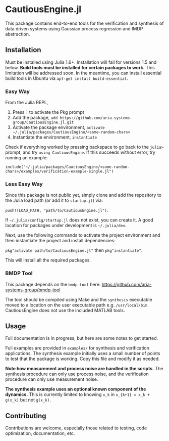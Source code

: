 # CautiousEngine.jl
This package contains end-to-end tools for the verification and synthesis of data driven systems using Gaussian process regression and IMDP abstraction. 

## Installation
Must be installed using Julia 1.6+. Installation will fail for versions 1.5 and below. **Build tools must be installed for certain packages to work.** This limitation will be addressed soon. In the meantime, you can install essential build tools in Ubuntu via `apt-get install build-essential`.

### Easy Way
From the Julia REPL,

1. Press `]` to activate the Pkg prompt
2. Add the package, `add https://github.com/aria-systems-group/CautiousEngine.jl.git`
3. Activate the package environment, `activate ~/.julia/packages/CautiousEngine/<some-random-chars>`
4. Instantiate the environment, `instantiate`

Check if everything worked by pressing backspace to go back to the `julia>` prompt, and try `using CautiousEngine`. If this succeeds without error, try running an example:

`include("~/.julia/packages/CautiousEngine/<some-random-chars>/examples/verification-example-single.jl")`

### Less Easy Way


Since this package is not public yet, simply clone and add the repository to the Julia load path (or add it to `startup.jl`) via:

`push!(LOAD_PATH, "path/to/CautiousEngine.jl")`. 

If `~/.julia/config/startup.jl` does not exist, you can create it. A good location for packages under development is `~/.julia/dev`.

Next, use the following commands to activate the project environment and then instantiate the project and install dependencies: 

`pkg"activate path/to/CautiousEngine.jl"` then `pkg"instantiate"`.

This will install all the required packages.

### BMDP Tool
This package depends on the `bmdp-tool` here: https://github.com/aria-systems-group/bmdp-tool

The tool should be compiled using Make and the `synthesis` executable moved to a location on the user executable path e.g. `/usr/local/bin`. CautiousEngine does not use the included MATLAB tools.

## Usage
Full documentation is in progress, but here are some notes to get started.

Full examples are provided in `examples/` for synthesis and verification applications. The synthesis example initially uses a small number of points to test that the package is working. Copy this file and modify it as needed. 

**Note how measurement and process noise are handled in the scripts.** The synthesis procedure can only use process noise, and the verification procedure can only use measurement noise.

**The synthesis example uses an optional known component of the dynamics.** This is currently limited to knowing `x_k` in `x_{k+1} = x_k + g(x_k)` but not `g(x_k)`. 

## Contributing
Contributions are welcome, especially those related to testing, code optimization, documentation, etc. 
